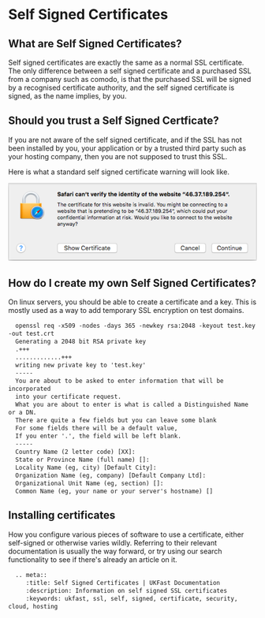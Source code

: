 # Self Signed Certificates

## What are Self Signed Certificates?

Self signed certificates are exactly the same as a normal SSL certificate. The only difference between a self signed certificate and a purchased SSL from a company such as comodo, is that the purchased SSL will be signed by a recognised certificate authority, and the self signed certificate is signed, as the name implies, by you.

## Should you trust a Self Signed Certficate?

If you are not aware of the self signed certificate, and if the SSL has not been installed by you, your application or by a trusted third party such as your hosting company, then you are not supposed to trust this SSL.

Here is what a standard self signed certificate warning will look like.

![SelfSignedCertificateWarning](files/selfsignedwarning.png)


## How do I create my own Self Signed Certificates?

On linux servers, you should be able to create a certificate and a key. This is mostly used as a way to add temporary SSL encryption on test domains.

```console
  openssl req -x509 -nodes -days 365 -newkey rsa:2048 -keyout test.key -out test.crt
  Generating a 2048 bit RSA private key
  .+++
  .............+++
  writing new private key to 'test.key'
  -----
  You are about to be asked to enter information that will be incorporated
  into your certificate request.
  What you are about to enter is what is called a Distinguished Name or a DN.
  There are quite a few fields but you can leave some blank
  For some fields there will be a default value,
  If you enter '.', the field will be left blank.
  -----
  Country Name (2 letter code) [XX]:
  State or Province Name (full name) []:
  Locality Name (eg, city) [Default City]:
  Organization Name (eg, company) [Default Company Ltd]:
  Organizational Unit Name (eg, section) []:
  Common Name (eg, your name or your server's hostname) []
```

## Installing certificates

How you configure various pieces of software to use a certificate, either self-signed or otherwise varies wildly. Referring to their relevant documentation is usually the way forward, or try using our search functionality to see if there's already an article on it.

```eval_rst
  .. meta::
     :title: Self Signed Certificates | UKFast Documentation
     :description: Information on self signed SSL certificates
     :keywords: ukfast, ssl, self, signed, certificate, security, cloud, hosting

